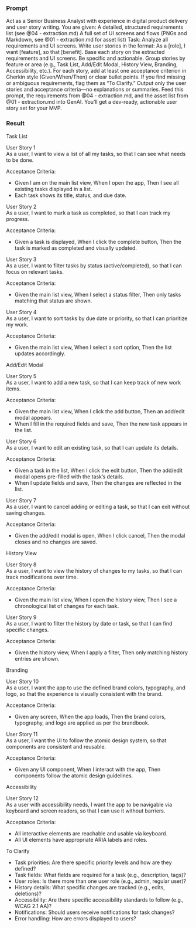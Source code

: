 ### Prompt

Act as a Senior Business Analyst with experience in digital product delivery and user story writing.
You are given:
A detailed, structured requirements list (see @04 - extraction.md)
A full set of UI screens and flows (PNGs and Markdown, see @01 - extraction.md for asset list)
Task:
Analyze all requirements and UI screens.
Write user stories in the format: As a [role], I want [feature], so that [benefit].
Base each story on the extracted requirements and UI screens.
Be specific and actionable.
Group stories by feature or area (e.g., Task List, Add/Edit Modal, History View, Branding, Accessibility, etc.).
For each story, add at least one acceptance criterion in Gherkin style (Given/When/Then) or clear bullet points.
If you find missing or ambiguous requirements, flag them as “To Clarify.”
Output only the user stories and acceptance criteria—no explanations or summaries.
Feed this prompt, the requirements from @04 - extraction.md, and the asset list from @01 - extraction.md into GenAI.
You’ll get a dev-ready, actionable user story set for your MVP.

### Result

Task List

User Story 1  
As a user, I want to view a list of all my tasks, so that I can see what needs to be done.

Acceptance Criteria:
- Given I am on the main list view, When I open the app, Then I see all existing tasks displayed in a list.
- Each task shows its title, status, and due date.

User Story 2  
As a user, I want to mark a task as completed, so that I can track my progress.

Acceptance Criteria:
- Given a task is displayed, When I click the complete button, Then the task is marked as completed and visually updated.

User Story 3  
As a user, I want to filter tasks by status (active/completed), so that I can focus on relevant tasks.

Acceptance Criteria:
- Given the main list view, When I select a status filter, Then only tasks matching that status are shown.

User Story 4  
As a user, I want to sort tasks by due date or priority, so that I can prioritize my work.

Acceptance Criteria:
- Given the main list view, When I select a sort option, Then the list updates accordingly.

Add/Edit Modal

User Story 5  
As a user, I want to add a new task, so that I can keep track of new work items.

Acceptance Criteria:
- Given the main list view, When I click the add button, Then an add/edit modal appears.
- When I fill in the required fields and save, Then the new task appears in the list.

User Story 6  
As a user, I want to edit an existing task, so that I can update its details.

Acceptance Criteria:
- Given a task in the list, When I click the edit button, Then the add/edit modal opens pre-filled with the task’s details.
- When I update fields and save, Then the changes are reflected in the list.

User Story 7  
As a user, I want to cancel adding or editing a task, so that I can exit without saving changes.

Acceptance Criteria:
- Given the add/edit modal is open, When I click cancel, Then the modal closes and no changes are saved.

History View

User Story 8  
As a user, I want to view the history of changes to my tasks, so that I can track modifications over time.

Acceptance Criteria:
- Given the main list view, When I open the history view, Then I see a chronological list of changes for each task.

User Story 9  
As a user, I want to filter the history by date or task, so that I can find specific changes.

Acceptance Criteria:
- Given the history view, When I apply a filter, Then only matching history entries are shown.

Branding

User Story 10  
As a user, I want the app to use the defined brand colors, typography, and logo, so that the experience is visually consistent with the brand.

Acceptance Criteria:
- Given any screen, When the app loads, Then the brand colors, typography, and logo are applied as per the brandbook.

User Story 11  
As a user, I want the UI to follow the atomic design system, so that components are consistent and reusable.

Acceptance Criteria:
- Given any UI component, When I interact with the app, Then components follow the atomic design guidelines.

Accessibility

User Story 12  
As a user with accessibility needs, I want the app to be navigable via keyboard and screen readers, so that I can use it without barriers.

Acceptance Criteria:
- All interactive elements are reachable and usable via keyboard.
- All UI elements have appropriate ARIA labels and roles.

To Clarify

- Task priorities: Are there specific priority levels and how are they defined?
- Task fields: What fields are required for a task (e.g., description, tags)?
- User roles: Is there more than one user role (e.g., admin, regular user)?
- History details: What specific changes are tracked (e.g., edits, deletions)?
- Accessibility: Are there specific accessibility standards to follow (e.g., WCAG 2.1 AA)?
- Notifications: Should users receive notifications for task changes?
- Error handling: How are errors displayed to users?
